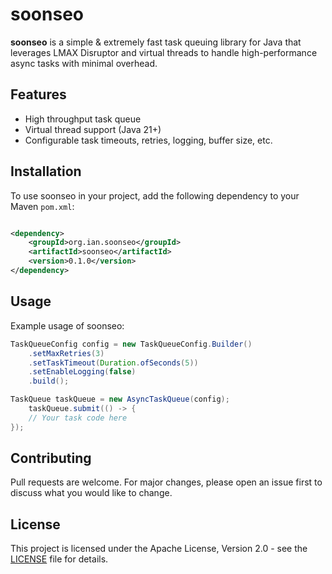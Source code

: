 # soonseo
**soonseo** is a simple & extremely fast task queuing library for Java that leverages LMAX Disruptor and virtual threads to handle high-performance async tasks with minimal overhead.

## Features
- High throughput task queue
- Virtual thread support (Java 21+)
- Configurable task timeouts, retries, logging, buffer size, etc. 

## Installation

To use soonseo in your project, add the following dependency to your Maven `pom.xml`:

```xml

<dependency>
    <groupId>org.ian.soonseo</groupId>
    <artifactId>soonseo</artifactId>
    <version>0.1.0</version>
</dependency>
```

## Usage

Example usage of soonseo:

```java
TaskQueueConfig config = new TaskQueueConfig.Builder()
    .setMaxRetries(3)
    .setTaskTimeout(Duration.ofSeconds(5))
    .setEnableLogging(false)
    .build();

TaskQueue taskQueue = new AsyncTaskQueue(config);
    taskQueue.submit(() -> {
    // Your task code here
});
```

## Contributing

Pull requests are welcome. For major changes, please open an issue first to discuss what you would like to change.


## License

This project is licensed under the Apache License, Version 2.0 - see the [LICENSE](LICENSE) file for details.
```

